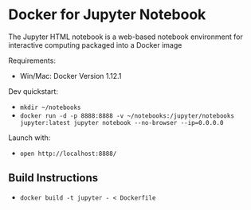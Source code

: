 # Docker for Jupyter Notebook

The Jupyter HTML notebook is a web-based notebook environment for interactive computing packaged into a Docker image

Requirements:
* Win/Mac: Docker Version 1.12.1

Dev quickstart:
* ``mkdir ~/notebooks``
* ``docker run -d -p 8888:8888 -v ~/notebooks:/jupyter/notebooks jupyter:latest jupyter notebook --no-browser --ip=0.0.0.0``

Launch with:
* ``open http://localhost:8888/``

## Build Instructions
* ``docker build -t jupyter - < Dockerfile``

